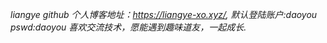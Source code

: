 *liangye github*
*个人博客地址：https://liangye-xo.xyz/, 默认登陆账户:daoyou pswd:daoyou*
*喜欢交流技术，愿能遇到趣味道友，一起成长.*

<!-- START_SECTION:blog -->
<!-- END_SECTION:blog -->
